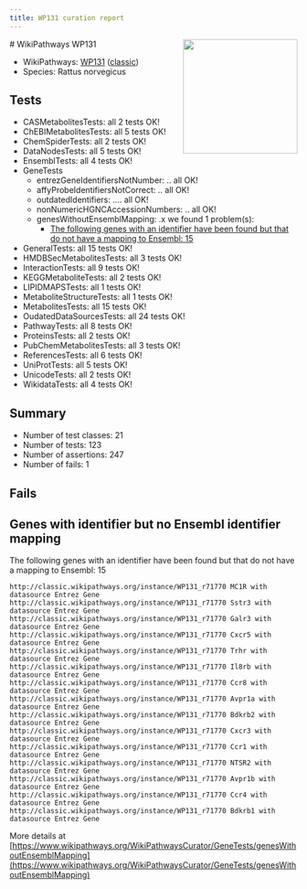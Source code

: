 ```yaml
---
title: WP131 curation report
---
```


<img style="float: right; width: 200px" src="https://upload.wikimedia.org/wikipedia/commons/thumb/8/83/Wplogo_with_text_500.png/640px-Wplogo_with_text_500.png" />
# WikiPathways WP131

* WikiPathways: [WP131](https://wikipathways.org/pathways/WP131) ([classic](https://classic.wikipathways.org/instance/WP131))
* Species: Rattus norvegicus
## Tests
* CASMetabolitesTests: all 2 tests OK!
* ChEBIMetabolitesTests: all 5 tests OK!
* ChemSpiderTests: all 2 tests OK!
* DataNodesTests: all 5 tests OK!
* EnsemblTests: all 4 tests OK!
* GeneTests
    * entrezGeneIdentifiersNotNumber: .. all OK!
    * affyProbeIdentifiersNotCorrect: .. all OK!
    * outdatedIdentifiers: .... all OK!
    * nonNumericHGNCAccessionNumbers: .. all OK!
    * genesWithoutEnsemblMapping: .x we found 1 problem(s):
        * [The following genes with an identifier have been found but that do not have a mapping to Ensembl: 15](#c4e54312)
* GeneralTests: all 15 tests OK!
* HMDBSecMetabolitesTests: all 3 tests OK!
* InteractionTests: all 9 tests OK!
* KEGGMetaboliteTests: all 2 tests OK!
* LIPIDMAPSTests: all 1 tests OK!
* MetaboliteStructureTests: all 1 tests OK!
* MetabolitesTests: all 15 tests OK!
* OudatedDataSourcesTests: all 24 tests OK!
* PathwayTests: all 8 tests OK!
* ProteinsTests: all 2 tests OK!
* PubChemMetabolitesTests: all 3 tests OK!
* ReferencesTests: all 6 tests OK!
* UniProtTests: all 5 tests OK!
* UnicodeTests: all 2 tests OK!
* WikidataTests: all 4 tests OK!


## Summary

* Number of test classes: 21
* Number of tests: 123
* Number of assertions: 247
* Number of fails: 1

## Fails

<a name="c4e54312" />

## Genes with identifier but no Ensembl identifier mapping

The following genes with an identifier have been found but that do not have a mapping to Ensembl: 15
```
http://classic.wikipathways.org/instance/WP131_r71770 MC1R with datasource Entrez Gene
http://classic.wikipathways.org/instance/WP131_r71770 Sstr3 with datasource Entrez Gene
http://classic.wikipathways.org/instance/WP131_r71770 Galr3 with datasource Entrez Gene
http://classic.wikipathways.org/instance/WP131_r71770 Cxcr5 with datasource Entrez Gene
http://classic.wikipathways.org/instance/WP131_r71770 Trhr with datasource Entrez Gene
http://classic.wikipathways.org/instance/WP131_r71770 Il8rb with datasource Entrez Gene
http://classic.wikipathways.org/instance/WP131_r71770 Ccr8 with datasource Entrez Gene
http://classic.wikipathways.org/instance/WP131_r71770 Avpr1a with datasource Entrez Gene
http://classic.wikipathways.org/instance/WP131_r71770 Bdkrb2 with datasource Entrez Gene
http://classic.wikipathways.org/instance/WP131_r71770 Cxcr3 with datasource Entrez Gene
http://classic.wikipathways.org/instance/WP131_r71770 Ccr1 with datasource Entrez Gene
http://classic.wikipathways.org/instance/WP131_r71770 NTSR2 with datasource Entrez Gene
http://classic.wikipathways.org/instance/WP131_r71770 Avpr1b with datasource Entrez Gene
http://classic.wikipathways.org/instance/WP131_r71770 Ccr4 with datasource Entrez Gene
http://classic.wikipathways.org/instance/WP131_r71770 Bdkrb1 with datasource Entrez Gene
```

More details at [https://www.wikipathways.org/WikiPathwaysCurator/GeneTests/genesWithoutEnsemblMapping](https://www.wikipathways.org/WikiPathwaysCurator/GeneTests/genesWithoutEnsemblMapping)

